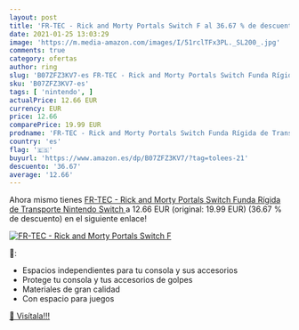 ```yaml
---
layout: post
title: 'FR-TEC - Rick and Morty Portals Switch F al 36.67 % de descuento'
date: 2021-01-25 13:03:29
image: 'https://m.media-amazon.com/images/I/51rclTFx3PL._SL200_.jpg'
comments: true
category: ofertas
author: ring
slug: 'B07ZFZ3KV7-es FR-TEC - Rick and Morty Portals Switch Funda Rígida de...'
sku: 'B07ZFZ3KV7-es'
tags: [ 'nintendo', ]
actualPrice: 12.66 EUR
currency: EUR
price: 12.66
comparePrice: 19.99 EUR
prodname: 'FR-TEC - Rick and Morty Portals Switch Funda Rígida de Transporte  Nintendo Switch '
country: 'es'
flag: '🇪🇸'
buyurl: 'https://www.amazon.es/dp/B07ZFZ3KV7/?tag=tolees-21'
descuento: '36.67'
average: '12.66'
---
```


Ahora mismo tienes [FR-TEC - Rick and Morty Portals Switch Funda Rígida de Transporte  Nintendo Switch ](https://www.amazon.es/dp/B07ZFZ3KV7/?tag=tolees-21) a 12.66 EUR (original: 19.99 EUR) (36.67 %  de descuento) en el siguiente enlace!

[![FR-TEC - Rick and Morty Portals Switch F](https://m.media-amazon.com/images/I/51rclTFx3PL._SL200_.jpg)](https://www.amazon.es/dp/B07ZFZ3KV7/?tag=tolees-21)

🔎:

- Espacios independientes para tu consola y sus accesorios
- Protege tu consola y tus accesorios de golpes
- Materiales de gran calidad
- Con espacio para juegos

[🛒 Visítala!!!](https://www.amazon.es/dp/B07ZFZ3KV7/?tag=tolees-21)
